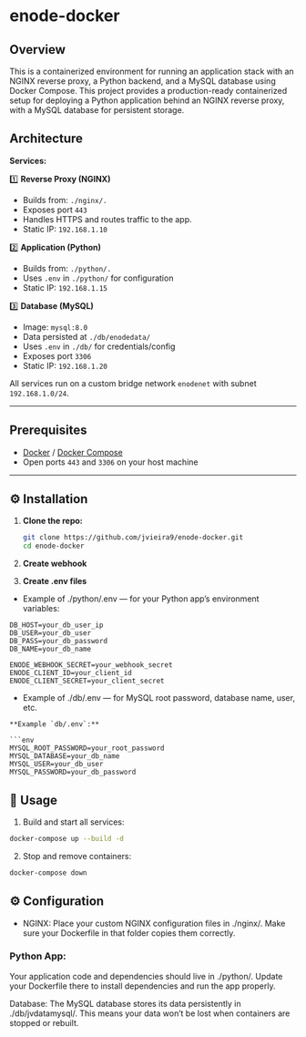 # enode-docker

## Overview

This is a containerized environment for running an application stack with an NGINX reverse proxy, a Python backend, and a MySQL database using Docker Compose. This project provides a production-ready containerized setup for deploying a Python application behind an NGINX reverse proxy, with a MySQL database for persistent storage.

## Architecture

**Services:**

1️⃣ **Reverse Proxy (NGINX)**  
- Builds from: `./nginx/.`  
- Exposes port `443`  
- Handles HTTPS and routes traffic to the app.  
- Static IP: `192.168.1.10`

2️⃣ **Application (Python)**  
- Builds from: `./python/.`  
- Uses `.env` in `./python/` for configuration  
- Static IP: `192.168.1.15`

3️⃣ **Database (MySQL)**  
- Image: `mysql:8.0`  
- Data persisted at `./db/enodedata/`  
- Uses `.env` in `./db/` for credentials/config  
- Exposes port `3306`  
- Static IP: `192.168.1.20`

All services run on a custom bridge network `enodenet` with subnet `192.168.1.0/24`.

---

## Prerequisites

- [Docker](https://www.docker.com/) / [Docker Compose](https://docs.docker.com/compose/)
- Open ports `443` and `3306` on your host machine

---

## ⚙️ Installation

1. **Clone the repo:**

   ```bash
   git clone https://github.com/jvieira9/enode-docker.git
   cd enode-docker
   ```
2. **Create webhook**
3. **Create .env files**

- Example of ./python/.env — for your Python app’s environment variables:

```.env
DB_HOST=your_db_user_ip
DB_USER=your_db_user
DB_PASS=your_db_password
DB_NAME=your_db_name

ENODE_WEBHOOK_SECRET=your_webhook_secret
ENODE_CLIENT_ID=your_client_id
ENODE_CLIENT_SECRET=your_client_secret
```

- Example of ./db/.env — for MySQL root password, database name, user, etc.

```.env
**Example `db/.env`:**

```env
MYSQL_ROOT_PASSWORD=your_root_password
MYSQL_DATABASE=your_db_name
MYSQL_USER=your_db_user
MYSQL_PASSWORD=your_db_password
```

## 🚀 Usage

1. Build and start all services:

``` bash
docker-compose up --build -d
```
2. Stop and remove containers:
```bash
docker-compose down
``` 
## ⚙️ Configuration
- NGINX:
Place your custom NGINX configuration files in ./nginx/. Make sure your Dockerfile in that folder copies them correctly.

### Python App:
Your application code and dependencies should live in ./python/. Update your Dockerfile there to install dependencies and run the app properly.

Database:
The MySQL database stores its data persistently in ./db/jvdatamysql/. This means your data won’t be lost when containers are stopped or rebuilt.
